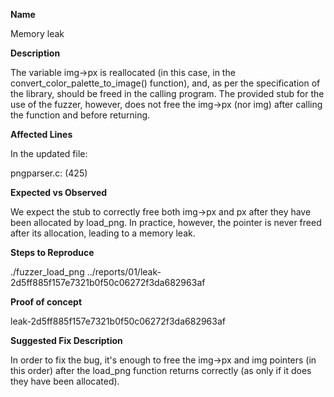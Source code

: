 **Name**

Memory leak

**Description**

The variable img->px is reallocated (in this case, in the convert_color_palette_to_image() function), and, as per the specification of the library, should be freed in the calling program.
The provided stub for the use of the fuzzer, however, does not free the img->px (nor img) after calling the function and before returning.

**Affected Lines**

In the updated file:

pngparser.c: (425)

**Expected vs Observed**

We expect the stub to correctly free both img->px and px after they have been allocated by load_png.
In practice, however, the pointer is never freed after its allocation, leading to a memory leak.

**Steps to Reproduce**

./fuzzer_load_png ../reports/01/leak-2d5ff885f157e7321b0f50c06272f3da682963af

**Proof of concept**

leak-2d5ff885f157e7321b0f50c06272f3da682963af

**Suggested Fix Description**

In order to fix the bug, it's enough to free the img->px and img pointers (in this order) after the load_png function returns correctly (as only if it does they have been allocated). 
